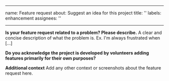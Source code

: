 
---
name: Feature request
about: Suggest an idea for this project
title: ''
labels: enhancement
assignees: ''

---

**Is your feature request related to a problem? Please describe.**
A clear and concise description of what the problem is. Ex. I'm always frustrated when [...]

**Do you acknowledge the project is developed by volunteers adding features primarily for their own purposes?**

**Additional context**
Add any other context or screenshots about the feature request here. 